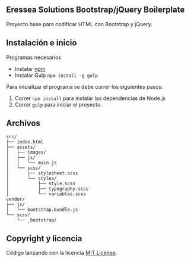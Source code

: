 ## Eressea Solutions Bootstrap/jQuery Boilerplate

Proyecto base para codificar HTML con Bootstrap y jQuery.

## Instalación e inicio

Programas necesarios
- Instalar [npm](https://www.npmjs.com/)
- Instalar Gulp `npm install -g gulp` 

Para inicializar el programa se debe correr los siguientes pasos:
1. Correr `npm install` para instalar las dependencias de Node.js
2. Correr `gulp` para iniciar el proyecto.

## Archivos

```text
src/
├── index.html
├── assets/
│   ├── images/
│   ├── js/
│   │   └── main.js
│   └── scss/
│       ├── stylesheet.scss
│       └── styles/
│           ├── style.scss
│           ├── typography.scss
│           └── variables.scss
vendor/
├── js/
│   └── bootstrap.bundle.js
└── scss/
    └── _bootstrap/
```

## Copyright y licencia
Código lanzando con la licencia [MIT License](https://github.com/renesilva/ES-Bootstrap-jQuery-Boilerplate/blob/master/LICENSE).